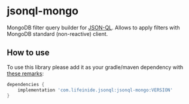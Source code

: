# jsonql-mongo

MongoDB filter query builder for [JSON-QL](https://github.com/json-ql). Allows to apply filters with MongoDB standard (non-reactive) client.

[//]: # (TODOLF document me)

## How to use

To use this library please add it as your gradle/maven dependency with [these remarks](https://github.com/json-ql/jsonql-core#how-to-use):

```groovy
dependencies {
    implementation 'com.lifeinide.jsonql:jsonql-mongo:VERSION'
}
```
